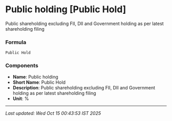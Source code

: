 # Public holding [Public Hold]
Public shareholding excluding FII, DII and Government holding as per latest shareholding filing

### Formula
```text
Public Hold
```


### Components
- **Name**: Public holding
- **Short Name**: Public Hold
- **Description**: Public shareholding excluding FII, DII and Government holding as per latest shareholding filing
- **Unit**: %

---
*Last updated: Wed Oct 15 00:43:53 IST 2025*
